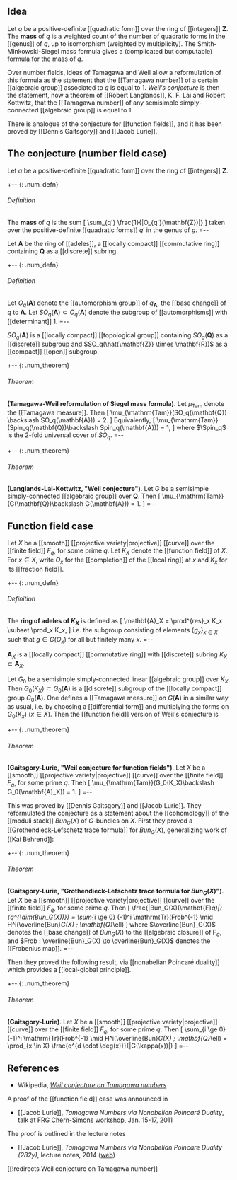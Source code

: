 ## Idea

Let $q$ be a positive-definite [[quadratic form]] over the ring of [[integers]] $\mathbf{Z}$.  The **mass** of $q$ is a weighted count of the number of quadratic forms in the [[genus]] of $q$, up to isomorphism (weighted by multiplicity).  The Smith-Minkowski-Siegel mass formula gives a (complicated but computable) formula for the mass of $q$.

Over number fields, ideas of Tamagawa and Weil allow a reformulation of this formula as the statement that the [[Tamagawa number]] of a certain [[algebraic group]] associated to $q$ is equal to 1.  _Weil's conjecture_ is then the statement, now a theorem of [[Robert Langlands]], K. F. Lai and Robert Kottwitz, that the [[Tamagawa number]] of any semisimple simply-connected [[algebraic group]] is equal to 1.

There is analogue of the conjecture for [[function fields]], and it has been proved by [[Dennis Gaitsgory]] and [[Jacob Lurie]].

## The conjecture (number field case)

Let $q$ be a positive-definite [[quadratic form]] over the ring of [[integers]] $\mathbf{Z}$.

+-- {: .num_defn}
###### Definition
The **mass** of $q$ is the sum
  \[ \sum_{q'} \frac{1}{|O_{q'}(\mathbf{Z})|} \]
taken over the positive-definite [[quadratic forms]] $q'$ in the genus of $g$.
=--

Let $\mathbf{A}$ be the ring of [[adeles]], a [[locally compact]] [[commutative ring]] containing $\mathbf{Q}$ as a [[discrete]] subring.

+-- {: .num_defn}
###### Definition
Let $O_q(\mathbf{A})$ denote the [[automorphism group]] of $q_\mathbf{A}$, the [[base change]] of $q$ to $\mathbf{A}$.  Let $SO_q(\mathbf{A}) \subset O_q(\mathbf{A})$ denote the subgroup of [[automorphisms]] with [[determinant]] 1.
=--

$SO_q(\mathbf{A})$ is a [[locally compact]] [[topological group]] containing $SO_q(\mathbf{Q})$ as a [[discrete]] subgroup and $SO_q(\hat{\mathbf{Z}} \times \mathbf{R})$ as a [[compact]] [[open]] subgroup.

+-- {: .num_theorem}
###### Theorem
**(Tamagawa-Weil reformulation of Siegel mass formula)**.
Let $\mu_{\mathrm{Tam}}$ denote the [[Tamagawa measure]].  Then
  \[ \mu_{\mathrm{Tam}}(SO_q(\mathbf{Q}) \backslash SO_q(\mathbf{A})) = 2. \]
Equivalently,
  \[ \mu_{\mathrm{Tam}}(Spin_q(\mathbf{Q})\backslash Spin_q(\mathbf{A})) = 1, \]
where $\Spin_q$ is the 2-fold universal cover of $SO_q$.
=--

+-- {: .num_theorem}
###### Theorem
**(Langlands-Lai-Kottwitz, "Weil conjecture")**.
Let $G$ be a semisimple simply-connected [[algebraic group]] over $\mathbf{Q}$.  Then
  \[ \mu_{\mathrm{Tam}}(G(\mathbf{Q})\backslash G(\mathbf{A})) = 1. \]
=--

## Function field case

Let $X$ be a [[smooth]] [[projective variety|projective]] [[curve]] over the [[finite field]] $F_q$, for some prime $q$.  Let $K_X$ denote the [[function field]] of $X$.  For $x \in X$, write $O_x$ for the [[completion]] of the [[local ring]] at $x$ and $K_x$ for its [[fraction field]].

+-- {: .num_defn}
###### Definition
The **ring of adeles of $K_X$** is defined as
  \[ \mathbf{A}_X = \prod^{res}_x K_x \subset \prod_x K_x, \]
i.e. the subgroup consisting of elements $\{g_x\}_{x \in X}$ such that $g \in G(O_x)$ for all but finitely many $x$.
=--

$\mathbf{A}_X$ is a [[locally compact]] [[commutative ring]] with [[discrete]] subring $K_X \subset \mathbf{A}_X$.

Let $G_0$ be a semisimple simply-connected linear [[algebraic group]] over $K_X$.  Then $G_0(K_X) \subset G_0(\mathbf{A})$ is a [[discrete]] subgroup of the [[locally compact]] group $G_0(\mathbf{A})$.  One defines a [[Tamagawa measure]] on $G(\mathbf{A})$ in a similar way as usual, i.e. by choosing a [[differential form]] and multiplying the forms on $G_0(K_x)$ ($x \in X$).  Then the [[function field]] version of Weil's conjecture is

+-- {: .num_theorem}
###### Theorem
**(Gaitsgory-Lurie, "Weil conjecture for function fields")**.
Let $X$ be a [[smooth]] [[projective variety|projective]] [[curve]] over the [[finite field]] $F_q$, for some prime $q$.  Then
  \[ \mu_{\mathrm{Tam}}(G_0(K_X)\backslash G_0(\mathbf{A}_X)) = 1. \]
=--

This was proved by [[Dennis Gaitsgory]] and [[Jacob Lurie]].  They reformulated the conjecture as a statement about the [[cohomology]] of the [[moduli stack]] $Bun_G(X)$ of $G$-bundles on $X$.  First they proved a [[Grothendieck-Lefschetz trace formula]] for $Bun_G(X)$, generalizing work of [[Kai Behrend]]:

+-- {: .num_theorem}
###### Theorem
**(Gaitsgory-Lurie, "Grothendieck-Lefschetz trace formula for $Bun_G(X)$")**.
Let $X$ be a [[smooth]] [[projective variety|projective]] [[curve]] over the [[finite field]] $F_q$, for some prime $q$.  Then
  \[ \frac{|Bun_G(X)(\mathbf{F}_q)|}{q^{\dim(Bun_G(X))}} = \sum_{i \ge 0} (-1)^i \mathrm{Tr}(Frob^{-1} \mid H^i(\overline{Bun}_G(X) ; \mathbf{Q}_\ell)  \]
where $\overline{Bun}_G(X)$ denotes the [[base change]] of $Bun_G(X)$ to the [[algebraic closure]] of $\mathbf{F}_q$, and $Frob : \overline{Bun}_G(X) \to \overline{Bun}_G(X)$ denotes the [[Frobenius map]].
=--

Then they proved the following result, via [[nonabelian Poincaré duality]] which provides a [[local-global principle]].

+-- {: .num_theorem}
###### Theorem
**(Gaitsgory-Lurie)**.
Let $X$ be a [[smooth]] [[projective variety|projective]] [[curve]] over the [[finite field]] $F_q$, for some prime $q$.  Then
  \[ \sum_{i \ge 0} (-1)^i \mathrm{Tr}(Frob^{-1} \mid H^i(\overline{Bun}_G(X) ; \mathbf{Q}_\ell) = \prod_{x \in X} \frac{q^{d \cdot \deg(x)}}{|G(\kappa(x))|} \]
=--

## References

* Wikipedia, _[Weil conjecture on Tamagawa numbers](https://en.wikipedia.org/wiki/Weil_conjecture_on_Tamagawa_numbers)_

A proof of the [[function field]] case was announced in 

* [[Jacob Lurie]], _Tamagawa Numbers via Nonabelian Poincaré Duality_, talk at  [FRG Chern-Simons workshop](http://people.mpim-bonn.mpg.de/teichner/Older/FRG-3.html), Jan. 15-17, 2011

The proof is outlined in the lecture notes

* [[Jacob Lurie]], _Tamagawa Numbers via Nonabelian Poincare Duality (282y)_, lecture notes, 2014 ([web](http://www.math.harvard.edu/~lurie/282y.html))

[[!redirects Weil conjecture on Tamagawa number]]